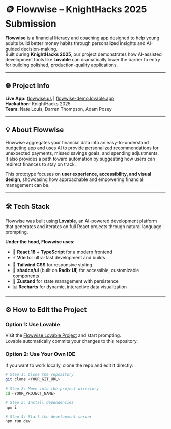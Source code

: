 # 🪙 Flowwise – KnightHacks 2025 Submission

**Flowwise** is a financial literacy and coaching app designed to help young adults build better money habits through personalized insights and AI-guided decision-making.  
Built during **KnightHacks 2025**, our project demonstrates how AI-assisted development tools like **Lovable** can dramatically lower the barrier to entry for building polished, production-quality applications.

---

## 🌐 Project Info

**Live App:** [flowwise.us](https://flowwise.us) | [flowwise-demo.lovable.app](https://flowwise-demo.lovable.app)  
**Hackathon:** KnightHacks 2025  
**Team:** Nate Louis, Darren Thompson, Adam Posey  

---

## 💡 About Flowwise

Flowwise aggregates your financial data into an easy-to-understand budgeting app and uses AI to provide personalized recommendations for unexpected payments, missed savings goals, and spending adjustments.  
It also provides a path toward automation by suggesting how users can redirect finances to stay on track.

This prototype focuses on **user experience, accessibility, and visual design**, showcasing how approachable and empowering financial management can be.

---

## 🛠️ Tech Stack

Flowwise was built using **Lovable**, an AI-powered development platform that generates and iterates on full React projects through natural language prompting.

**Under the hood, Flowwise uses:**
- 🧩 **React 18** + **TypeScript** for a modern frontend  
- ⚡ **Vite** for ultra-fast development and builds  
- 🎨 **Tailwind CSS** for responsive styling  
- 🧱 **shadcn/ui** (built on **Radix UI**) for accessible, customizable components  
- 💾 **Zustand** for state management with persistence  
- 📊 **Recharts** for dynamic, interactive data visualization  

---

## ⚙️ How to Edit the Project

### Option 1: Use Lovable
Visit the [Flowwise Lovable Project](https://lovable.dev/projects/9777ce8d-66bd-4972-8c0b-09ae2d258476) and start prompting.  
Lovable automatically commits your changes to this repository.

### Option 2: Use Your Own IDE
If you want to work locally, clone the repo and edit it directly:

```sh
# Step 1: Clone the repository
git clone <YOUR_GIT_URL>

# Step 2: Move into the project directory
cd <YOUR_PROJECT_NAME>

# Step 3: Install dependencies
npm i

# Step 4: Start the development server
npm run dev

